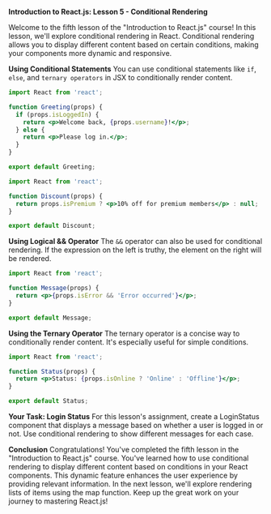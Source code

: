 **Introduction to React.js: Lesson 5 - Conditional Rendering**

Welcome to the fifth lesson of the "Introduction to React.js" course! In this lesson, we'll explore conditional rendering in React. Conditional rendering allows you to display different content based on certain conditions, making your components more dynamic and responsive.

**Using Conditional Statements**
You can use conditional statements like `if`, `else`, and `ternary operators` in JSX to conditionally render content.

```jsx
import React from 'react';

function Greeting(props) {
  if (props.isLoggedIn) {
    return <p>Welcome back, {props.username}!</p>;
  } else {
    return <p>Please log in.</p>;
  }
}

export default Greeting;
```

```jsx
import React from 'react';

function Discount(props) {
  return props.isPremium ? <p>10% off for premium members</p> : null;
}

export default Discount;
```

**Using Logical && Operator**
The `&&` operator can also be used for conditional rendering. If the expression on the left is truthy, the element on the right will be rendered.

```jsx
import React from 'react';

function Message(props) {
  return <p>{props.isError && 'Error occurred'}</p>;
}

export default Message;
```

**Using the Ternary Operator**
The ternary operator is a concise way to conditionally render content. It's especially useful for simple conditions.

```jsx
import React from 'react';

function Status(props) {
  return <p>Status: {props.isOnline ? 'Online' : 'Offline'}</p>;
}

export default Status;
```

**Your Task: Login Status**
For this lesson's assignment, create a LoginStatus component that displays a message based on whether a user is logged in or not. Use conditional rendering to show different messages for each case.

**Conclusion**
Congratulations! You've completed the fifth lesson in the "Introduction to React.js" course. You've learned how to use conditional rendering to display different content based on conditions in your React components. This dynamic feature enhances the user experience by providing relevant information. In the next lesson, we'll explore rendering lists of items using the map function. Keep up the great work on your journey to mastering React.js!